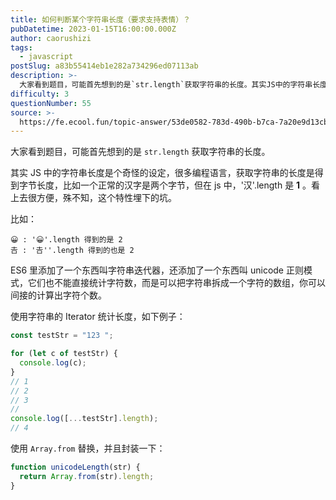 ```yaml
---
title: 如何判断某个字符串长度（要求支持表情）？
pubDatetime: 2023-01-15T16:00:00.000Z
author: caorushizi
tags:
  - javascript
postSlug: a83b55414eb1e282a734296ed07113ab
description: >-
  大家看到题目，可能首先想到的是`str.length`获取字符串的长度。其实JS中的字符串长度是个奇怪的设定，很多编程语言，获取字符串的长度是得到字节长度，比如一个正常的汉字是两个字节，但在js中，'
difficulty: 3
questionNumber: 55
source: >-
  https://fe.ecool.fun/topic-answer/53de0582-783d-490b-b7ca-7a20e9d13cb8?orderBy=updateTime&order=desc&tagId=10
---
```


大家看到题目，可能首先想到的是 `str.length` 获取字符串的长度。

其实 JS 中的字符串长度是个奇怪的设定，很多编程语言，获取字符串的长度是得到字节长度，比如一个正常的汉字是两个字节，但在 js 中，'汉'.length 是 **1** 。看上去很方便，殊不知，这个特性埋下的坑。

比如：

    😀 : '😀'.length 得到的是 2
    𠮷 : '𠮷''.length 得到的也是 2

ES6 里添加了一个东西叫字符串迭代器，还添加了一个东西叫 unicode 正则模式，它们也不能直接统计字符数，而是可以把字符串拆成一个字符的数组，你可以间接的计算出字符个数。

使用字符串的 Iterator 统计长度，如下例子：

```js
const testStr = "123 ";

for (let c of testStr) {
  console.log(c);
}
// 1
// 2
// 3
//
console.log([...testStr].length);
// 4
```

使用 `Array.from` 替换，并且封装一下：

```js
function unicodeLength(str) {
  return Array.from(str).length;
}
```
